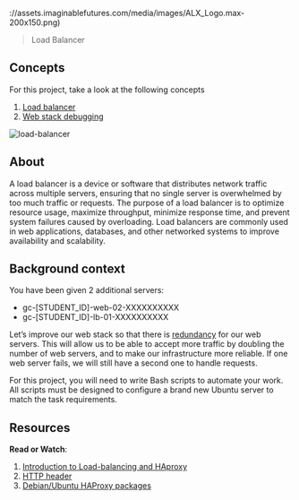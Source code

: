 ://assets.imaginablefutures.com/media/images/ALX_Logo.max-200x150.png)
  > Load Balancer

## Concepts
For this project, take a look at the following concepts
1. [Load balancer](https://intranet.alxswe.com/concepts/46)
2. [Web stack debugging](https://intranet.alxswe.com/concepts/68)

![load-balancer](https://s3.amazonaws.com/intranet-projects-files/holbertonschool-sysadmin_devops/275/qfdked8.png)


## About
A load balancer is a device or software that distributes network traffic across multiple servers, ensuring that no single server is overwhelmed by too much traffic or requests. The purpose of a load balancer is to optimize resource usage, maximize throughput, minimize response time, and prevent system failures caused by overloading. Load balancers are commonly used in web applications, databases, and other networked systems to improve availability and scalability.

## Background context
You have been given 2 additional servers:

* gc-[STUDENT_ID]-web-02-XXXXXXXXXX
* gc-[STUDENT_ID]-lb-01-XXXXXXXXXX

Let’s improve our web stack so that there is [redundancy](https://en.wikipedia.org/wiki/Redundancy_%28engineering%29) for our web servers. This will allow us to be able to accept more traffic by doubling the number of web servers, and to make our infrastructure more reliable. If one web server fails, we will still have a second one to handle requests.

For this project, you will need to write Bash scripts to automate your work. All scripts must be designed to configure a brand new Ubuntu server to match the task requirements.

## Resources
__Read or Watch__:
1. [Introduction to Load-balancing and HAproxy](https://www.digitalocean.com/community/tutorials/an-introduction-to-haproxy-and-load-balancing-concepts)
2. [HTTP header](https://www.techopedia.com/definition/27178/http-header)
3. [Debian/Ubuntu HAProxy packages](https://haproxy.debian.net/)
